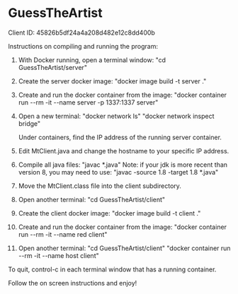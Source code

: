 # GuessTheArtist
Client ID: 45826b5df24a4a208d482e12c8dd400b

Instructions on compiling and running the program:
1. With Docker running, open a terminal window:
	"cd GuessTheArtist/server"

2. Create the server docker image:
	"docker image build -t server ."

3. Create and run the docker container from the image:
	"docker container run --rm -it --name server -p 1337:1337 server"

4. Open a new terminal:
	"docker network ls"
	"docker network inspect bridge"

   Under containers, find the IP address of the running server container.

5. Edit MtClient.java and change the hostname to your specific IP address.

6. Compile all java files:
	"javac *.java"
   Note: if your jdk is more recent than version 8, you may need to use:
	"javac -source 1.8 -target 1.8 *.java"

7. Move the MtClient.class file into the client subdirectory.

8. Open another terminal:
	"cd GuessTheArtist/client"

9. Create the client docker image:
	"docker image build -t client ."

10. Create and run the docker container from the image:
	"docker container run --rm -it --name red client"

11. Open another terminal:
	"cd GuessTheArtist/client"
	"docker container run --rm -it --name host client"

To quit, control-c in each terminal window that has a running container.

Follow the on screen instructions and enjoy!
